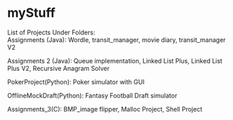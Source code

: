 # myStuff

List of Projects Under Folders:    
Assignments (Java): Wordle, transit_manager, movie diary, transit_manager V2  

Assignments 2 (Java): Queue implementation, Linked List Plus, Linked List Plus V2, Recursive Anagram Solver    

PokerProject(Python): Poker simulator with GUI   

OfflineMockDraft(Python): Fantasy Football Draft simulator    

Assignments_3(C): BMP_image flipper, Malloc Project, Shell Project    
